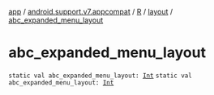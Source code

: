 [app](../../../index.md) / [android.support.v7.appcompat](../../index.md) / [R](../index.md) / [layout](index.md) / [abc_expanded_menu_layout](./abc_expanded_menu_layout.md)

# abc_expanded_menu_layout

`static val abc_expanded_menu_layout: `[`Int`](https://kotlinlang.org/api/latest/jvm/stdlib/kotlin/-int/index.html)
`static val abc_expanded_menu_layout: `[`Int`](https://kotlinlang.org/api/latest/jvm/stdlib/kotlin/-int/index.html)